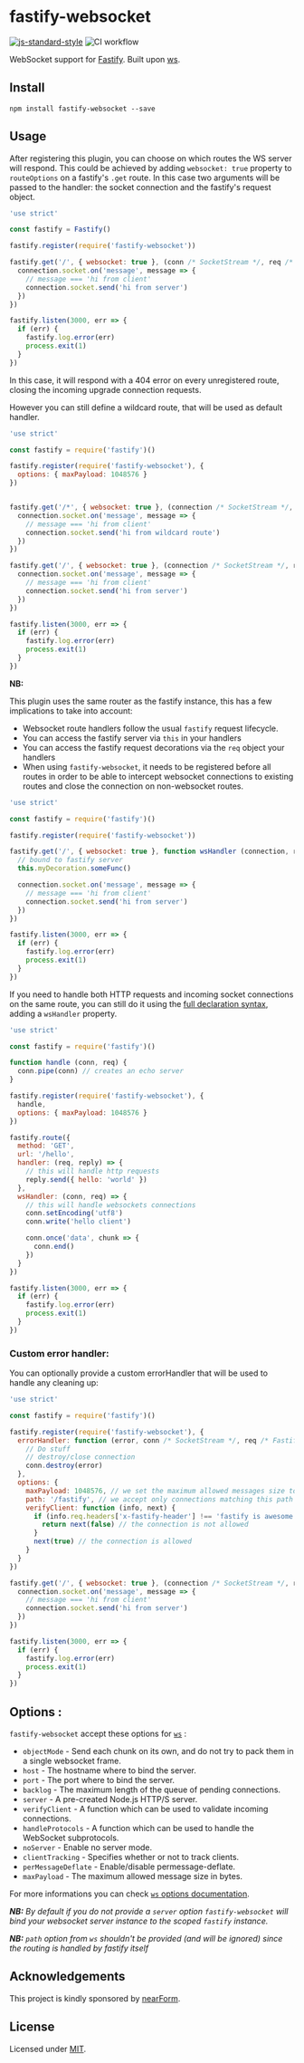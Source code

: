 # fastify-websocket

[![js-standard-style](https://img.shields.io/badge/code%20style-standard-brightgreen.svg?style=flat)](http://standardjs.com/)
![CI
workflow](https://github.com/fastify/fastify-websocket/workflows/CI%20workflow/badge.svg)

WebSocket support for [Fastify](https://github.com/fastify/fastify).
Built upon [ws](https://www.npmjs.com/package/ws).

## Install

```
npm install fastify-websocket --save
```

## Usage

After registering this plugin, you can choose on which routes the WS server will respond. This could be achieved by adding `websocket: true` property to `routeOptions` on a fastify's `.get` route. In this case two arguments will be passed to the handler: the socket connection and the fastify's request object.

```js
'use strict'

const fastify = Fastify()

fastify.register(require('fastify-websocket'))

fastify.get('/', { websocket: true }, (conn /* SocketStream */, req /* FastifyRequest */) => {
  connection.socket.on('message', message => {
    // message === 'hi from client'
    connection.socket.send('hi from server')
  })
})

fastify.listen(3000, err => {
  if (err) {
    fastify.log.error(err)
    process.exit(1)
  }
})
```

In this case, it will respond with a 404 error on every unregistered route, closing the incoming upgrade connection requests.

However you can still define a wildcard route, that will be used as default handler.

```js
'use strict'

const fastify = require('fastify')()

fastify.register(require('fastify-websocket'), {
  options: { maxPayload: 1048576 }
})


fastify.get('/*', { websocket: true }, (connection /* SocketStream */, req /* FastifyRequest */) => {
  connection.socket.on('message', message => {
    // message === 'hi from client'
    connection.socket.send('hi from wildcard route')
  })
})

fastify.get('/', { websocket: true }, (connection /* SocketStream */, req /* FastifyRequest */) => {
  connection.socket.on('message', message => {
    // message === 'hi from client'
    connection.socket.send('hi from server')
  })
})

fastify.listen(3000, err => {
  if (err) {
    fastify.log.error(err)
    process.exit(1)
  }
})
```
**NB:** 

This plugin uses the same router as the fastify instance, this has a few implications to take into account:
- Websocket route handlers follow the usual `fastify` request lifecycle.
- You can access the fastify server via `this` in your handlers
- You can access the fastify request decorations via the `req` object your handlers
- When using `fastify-websocket`, it needs to be registered before all routes in order to be able to intercept websocket connections to existing routes and close the connection on non-websocket routes.

```js
'use strict'

const fastify = require('fastify')()

fastify.register(require('fastify-websocket'))

fastify.get('/', { websocket: true }, function wsHandler (connection, req) {
  // bound to fastify server
  this.myDecoration.someFunc()

  connection.socket.on('message', message => {
    // message === 'hi from client'
    connection.socket.send('hi from server')
  })
})

fastify.listen(3000, err => {
  if (err) {
    fastify.log.error(err)
    process.exit(1)
  }
})
```

If you need to handle both HTTP requests and incoming socket connections on the same route, you can still do it using the [full declaration syntax](https://www.fastify.io/docs/latest/Routes/#full-declaration), adding a `wsHandler` property.

```js
'use strict'

const fastify = require('fastify')()

function handle (conn, req) {
  conn.pipe(conn) // creates an echo server
}

fastify.register(require('fastify-websocket'), {
  handle,
  options: { maxPayload: 1048576 }
})

fastify.route({
  method: 'GET',
  url: '/hello',
  handler: (req, reply) => {
    // this will handle http requests
    reply.send({ hello: 'world' })
  },
  wsHandler: (conn, req) => {
    // this will handle websockets connections
    conn.setEncoding('utf8')
    conn.write('hello client')

    conn.once('data', chunk => {
      conn.end()
    })
  }
})

fastify.listen(3000, err => {
  if (err) {
    fastify.log.error(err)
    process.exit(1)
  }
})
```

### Custom error handler:

You can optionally provide a custom errorHandler that will be used to handle any cleaning up: 

```js
'use strict'

const fastify = require('fastify')()

fastify.register(require('fastify-websocket'), {
  errorHandler: function (error, conn /* SocketStream */, req /* FastifyRequest */, reply /* FastifyReply */) {
    // Do stuff
    // destroy/close connection
    conn.destroy(error)
  },
  options: {
    maxPayload: 1048576, // we set the maximum allowed messages size to 1 MiB (1024 bytes * 1024 bytes)
    path: '/fastify', // we accept only connections matching this path e.g.: ws://localhost:3000/fastify
    verifyClient: function (info, next) {
      if (info.req.headers['x-fastify-header'] !== 'fastify is awesome !') {
        return next(false) // the connection is not allowed
      }
      next(true) // the connection is allowed
    }
  }
})

fastify.get('/', { websocket: true }, (connection /* SocketStream */, req /* FastifyRequest */) => {
  connection.socket.on('message', message => {
    // message === 'hi from client'
    connection.socket.send('hi from server')
  })
})

fastify.listen(3000, err => {
  if (err) {
    fastify.log.error(err)
    process.exit(1)
  }
})
```

## Options :

`fastify-websocket` accept these options for [`ws`](https://github.com/websockets/ws/blob/master/doc/ws.md#new-websocketserveroptions-callback) :

- `objectMode` - Send each chunk on its own, and do not try to pack them in a single websocket frame.
- `host` - The hostname where to bind the server.
- `port` - The port where to bind the server.
- `backlog` - The maximum length of the queue of pending connections.
- `server` - A pre-created Node.js HTTP/S server.
- `verifyClient` - A function which can be used to validate incoming connections.
- `handleProtocols` - A function which can be used to handle the WebSocket subprotocols.
- `noServer` - Enable no server mode.
- `clientTracking` - Specifies whether or not to track clients.
- `perMessageDeflate` - Enable/disable permessage-deflate.
- `maxPayload` - The maximum allowed message size in bytes.

For more informations you can check [`ws` options documentation](https://github.com/websockets/ws/blob/master/doc/ws.md#new-websocketserveroptions-callback).

_**NB:** By default if you do not provide a `server` option `fastify-websocket` will bind your websocket server instance to the scoped `fastify` instance._

_**NB:** `path` option from `ws` shouldn't be provided (and will be ignored) since the routing is handled by fastify itself_

## Acknowledgements

This project is kindly sponsored by [nearForm](http://nearform.com).

## License

Licensed under [MIT](./LICENSE).
